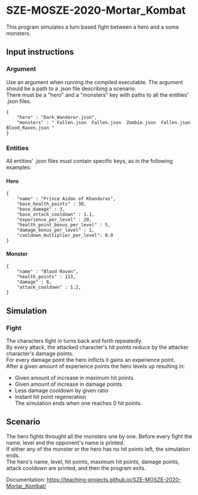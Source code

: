 # SZE-MOSZE-2020-Mortar_Kombat

This program simulates a turn based fight between a hero and a some monsters.  
  
## Input instructions  
### Argument  
Use an argument when running the compiled executable. The argument should be a path to a .json file describing a scenario.  
There must be a "hero" and a "monsters" key with paths to all the entities' .json files.  
```   
{
    "hero" : "Dark_Wanderer.json",
    "monsters" : " Fallen.json  Fallen.json  Zombie.json  Fallen.json  Blood_Raven.json "
} 
```  
### Entities  
All entities' .json files must contain specific keys, as in the following examples:
#### Hero
```   
{  
    "name" : "Prince Aidan of Khanduras",  
    "base_health_points" : 30,  
    "base_damage" : 3,  
    "base_attack_cooldown" : 1.1,  
    "experience_per_level" : 20,  
    "health_point_bonus_per_level" : 5,  
    "damage_bonus_per_level" : 1,  
    "cooldown_multiplier_per_level": 0.9  
}  
```  
#### Monster
```   
{  
    "name" : "Blood Raven",  
    "health_points" : 113,  
    "damage" : 8,  
    "attack_cooldown" : 1.2,  
}  
```  
  
## Simulation  
### Fight
The characters fight in turns back and forth repeatedly.  
By every attack, the attacked character's hit points reduce by the attacker character's damage points.   
For every damage point the hero inflicts it gains an experience point.   
After a given amount of experience points the hero levels up resulting in:
- Given amount of increase in maximum hit points   
- Given amount of increase in damage points   
- Less damage cooldown by given ratio
- Instant hit point regeneration   
The simulation ends when one reaches 0 hit points.  
## Scenario  
The hero fights throught all the monsters one by one. 
Before every fight the name, level and the opponent's name is printed.  
If either any of the monster or the hero has no hit points left, the simulation ends.  
The hero's name, level, hit points, maximum hit points, damage points, attack cooldown are printed, and then the program exits.   
  
Documentation: https://teaching-projects.github.io/SZE-MOSZE-2020-Mortar_Kombat/   

 
